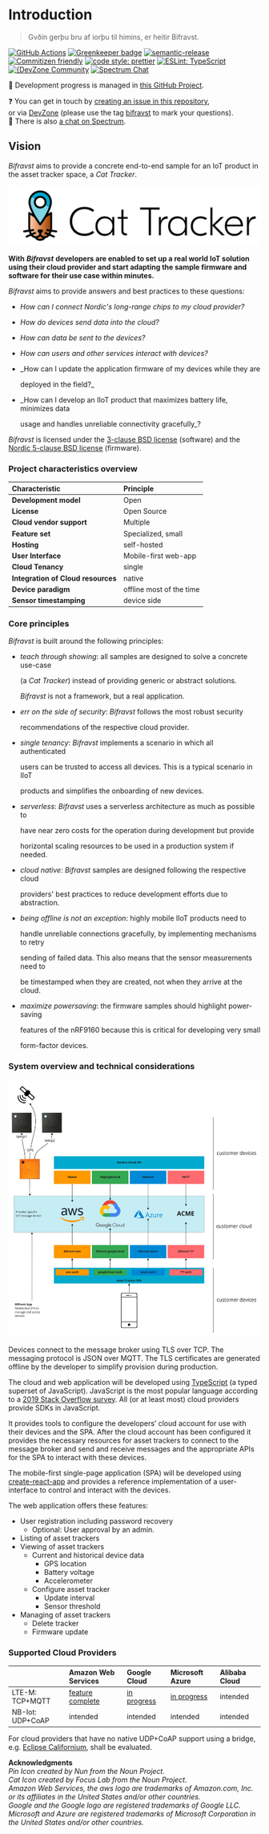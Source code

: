 # Introduction

> Gvðín gerþu bru af iorþu til himins, er heitir Bifravst.

[![GitHub Actions](https://github.com/bifravst/bifravst/workflows/Test%20and%20Release/badge.svg)](https://github.com/bifravst/bifravst/actions) [![Greenkeeper badge](https://badges.greenkeeper.io/bifravst/bifravst.svg)](https://greenkeeper.io/) [![semantic-release](https://img.shields.io/badge/%20%20%F0%9F%93%A6%F0%9F%9A%80-semantic--release-e10079.svg)](https://github.com/semantic-release/semantic-release) [![Commitizen friendly](https://img.shields.io/badge/commitizen-friendly-brightgreen.svg)](http://commitizen.github.io/cz-cli/) [![code style: prettier](https://img.shields.io/badge/code_style-prettier-ff69b4.svg)](https://github.com/prettier/prettier/) [![ESLint: TypeScript](https://img.shields.io/badge/ESLint-TypeScript-blue.svg)](https://github.com/typescript-eslint/typescript-eslint)  
[![{DevZone Community](https://img.shields.io/badge/%7BDevZone-community-brightgreen.svg)](https://devzone.nordicsemi.com/search?q=bifravst) [![Spectrum Chat](https://img.shields.io/badge/Spectrum-chat-blue.svg)](https://spectrum.chat/bifravst)

🚧 Development progress is managed in [this GitHub Project](https://github.com/orgs/bifravst/projects/1).

❓ You can get in touch by [creating an issue in this repository](https://github.com/bifravst/bifravst/issues/new),  
or via [DevZone](https://devzone.nordicsemi.com/) \(please use the tag [bifravst](https://devzone.nordicsemi.com/search?q=bifravst) to mark your questions\).  
💬 There is also [a chat on Spectrum](https://spectrum.chat/bifravst).

## Vision

_Bifravst_ aims to provide a concrete end-to-end sample for an IoT product in the asset tracker space, a _Cat Tracker_.

![Bifravst: Cat Tracker IoT example](.gitbook/assets/logo-with-text.png)

**With** _**Bifravst**_ **developers are enabled to set up a real world IoT solution using their cloud provider and start adapting the sample firmware and software for their use case within minutes.**

_Bifravst_ aims to provide answers and best practices to these questions:

* _How can I connect Nordic's long-range chips to my cloud provider?_
* _How do devices send data into the cloud?_
* _How can data be sent to the devices?_
* _How can users and other services interact with devices?_
* \_How can I update the application firmware of my devices while they are

  deployed in the field?\_

* \_How can I develop an IIoT product that maximizes battery life, minimizes data

  usage and handles unreliable connectivity gracefully\_?

_Bifravst_ is licensed under the [3-clause BSD license](https://github.com/bifravst/bifravst/tree/b96f90a18981f40cb00a053c122b3a912179290a/LICENSE/README.md) \(software\) and the [Nordic 5-clause BSD license](https://github.com/bifravst/cat-tracker-fw/blob/saga/LICENSE) \(firmware\).

### Project characteristics overview

| Characteristic | Principle |
| :--- | :--- |
| **Development model** | Open |
| **License** | Open Source |
| **Cloud vendor support** | Multiple |
| **Feature set** | Specialized, small |
| **Hosting** | self-hosted |
| **User Interface** | Mobile-first web-app |
| **Cloud Tenancy** | single |
| **Integration of Cloud resources** | native |
| **Device paradigm** | offline most of the time |
| **Sensor timestamping** | device side |

### Core principles

_Bifravst_ is built around the following principles:

* _teach through showing_: all samples are designed to solve a concrete use-case

  \(a _Cat Tracker_\) instead of providing generic or abstract solutions.

  _Bifravst_ is not a framework, but a real application.

* _err on the side of security_: _Bifravst_ follows the most robust security

  recommendations of the respective cloud provider.

* _single tenancy_: _Bifravst_ implements a scenario in which all authenticated

  users can be trusted to access all devices. This is a typical scenario in IIoT

  products and simplifies the onboarding of new devices.

* _serverless_: _Bifravst_ uses a serverless architecture as much as possible to

  have near zero costs for the operation during development but provide

  horizontal scaling resources to be used in a production system if needed.

* _cloud native_: _Bifravst_ samples are designed following the respective cloud

  providers' best practices to reduce development efforts due to abstraction.

* _being offline is not an exception_: highly mobile IIoT products need to

  handle unreliable connections gracefully, by implementing mechanisms to retry

  sending of failed data. This also means that the sensor measurements need to

  be timestamped when they are created, not when they arrive at the cloud.

* _maximize powersaving_: the firmware samples should highlight power-saving

  features of the nRF9160 because this is critical for developing very small

  form-factor devices.

### System overview and technical considerations

![System overview](.gitbook/assets/system-overview.jpg)

Devices connect to the message broker using TLS over TCP. The messaging protocol is JSON over MQTT. The TLS certificates are generated offline by the developer to simplify provision during production.

The cloud and web application will be developed using [TypeScript](https://www.typescriptlang.org/) \(a typed superset of JavaScript\). JavaScript is the most popular language according to a [2019 Stack Overflow survey](https://insights.stackoverflow.com/survey/2019#technology). All \(or at least most\) cloud providers provide SDKs in JavaScript.

It provides tools to configure the developers’ cloud account for use with their devices and the SPA. After the cloud account has been configured it provides the necessary resources for asset trackers to connect to the message broker and send and receive messages and the appropriate APIs for the SPA to interact with these devices.

The mobile-first single-page application \(SPA\) will be developed using [create-react-app](https://github.com/facebook/create-react-app) and provides a reference implementation of a user-interface to control and interact with the devices.

The web application offers these features:

* User registration including password recovery
  * Optional: User approval by an admin.
* Listing of asset trackers
* Viewing of asset trackers
  * Current and historical device data
    * GPS location
    * Battery voltage
    * Accelerometer
  * Configure asset tracker
    * Update interval
    * Sensor threshold
* Managing of asset trackers
  * Delete tracker
  * Firmware update

### Supported Cloud Providers

|  | Amazon Web Services | Google Cloud | Microsoft Azure | Alibaba Cloud |
| :--- | :--- | :--- | :--- | :--- |
| LTE-M: TCP+MQTT | [feature complete](https://bifravst.gitbook.io/bifravst/v/saga/bifravst-on-aws/gettingstarted) | [in progress](https://github.com/bifravst/bifravst/issues/25) | [in progress](https://github.com/bifravst/bifravst/issues/29) | intended |
| NB-Iot: UDP+CoAP | intended | intended | intended | intended |

For cloud providers that have no native UDP+CoAP support using a bridge, e.g. [Eclipse Californium](https://github.com/eclipse/californium), shall be evaluated.

**Acknowledgments**  
_Pin Icon created by Nun from the Noun Project._  
_Cat Icon created by Focus Lab from the Noun Project._  
_Amazon Web Services, the aws logo are trademarks of Amazon.com, Inc. or its affiliates in the United States and/or other countries._  
_Google and the Google logo are registered trademarks of Google LLC._  
_Microsoft and Azure are registered trademarks of Microsoft Corporation in the United States and/or other countries._

